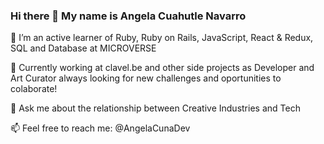 ### Hi there 👋 My name is Angela Cuahutle Navarro




🌱 I’m an active learner of Ruby, Ruby on Rails, JavaScript, React & Redux, SQL and Database at MICROVERSE

🔭 Currently working at clavel.be and other side projects as Developer and Art Curator always looking for new challenges and oportunities to colaborate!

💬 Ask me about the relationship between Creative Industries and Tech

 📫 Feel free to reach me: @AngelaCunaDev




